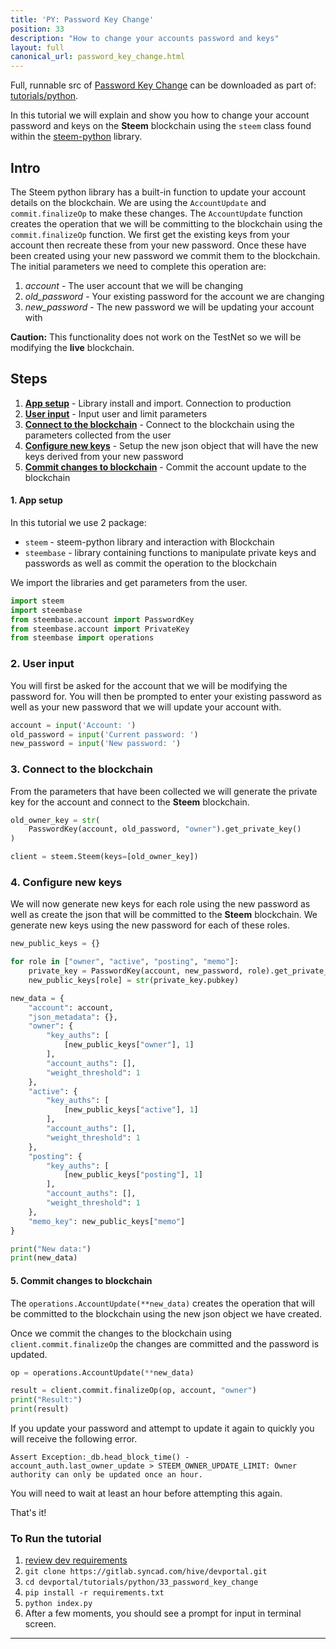 ```yaml
---
title: 'PY: Password Key Change'
position: 33
description: "How to change your accounts password and keys"
layout: full
canonical_url: password_key_change.html
---              
```

<span class="fa-pull-left top-of-tutorial-repo-link"><span class="first-word">Full</span>, runnable src of [Password Key Change](https://gitlab.syncad.com/hive/devportal/-/tree/master/tutorials/python/tutorials/33_password_key_change) can be downloaded as part of: [tutorials/python](https://gitlab.syncad.com/hive/devportal/-/tree/master/tutorials/python).</span>
<br>



In this tutorial we will explain and show you how to change your account password and keys on the **Steem** blockchain using the `steem` class found within the [steem-python](https://github.com/steemit/steem-python) library.

## Intro

The Steem python library has a built-in function to update your account details on the blockchain. We are using the `AccountUpdate` and `commit.finalizeOp` to make these changes. The `AccountUpdate` function creates the operation that we will be committing to the blockchain using the `commit.finalizeOp` function. We first get the existing keys from your account then recreate these from your new password. Once these have been created using your new password we commit them to the blockchain. The initial parameters we need to complete this operation are:

1.  _account_ - The user account that we will be changing
1.  _old_password_ - Your existing password for the account we are changing
1.  _new_password_ - The new password we will be updating your account with

**Caution:**
This functionality does not work on the TestNet so we will be modifying the **live** blockchain.

## Steps

1.  [**App setup**](#setup) - Library install and import. Connection to production
1.  [**User input**](#input) - Input user and limit parameters
1.  [**Connect to the blockchain**](#connection) - Connect to the blockchain using the parameters collected from the user
1.  [**Configure new keys**](#configure) - Setup the new json object that will have the new keys derived from your new password
1.  [**Commit changes to blockchain**](#commit) - Commit the account update to the blockchain

#### 1. App setup <a name="setup"></a>

In this tutorial we use 2 package:

- `steem` - steem-python library and interaction with Blockchain
- `steembase` - library containing functions to manipulate private keys and passwords as well as commit the operation to the blockchain

We import the libraries and get parameters from the user.

```python
import steem
import steembase
from steembase.account import PasswordKey
from steembase.account import PrivateKey
from steembase import operations
```

### 2. User input<a name="input"></a>

You will first be asked for the account that we will be modifying the password for. You will then be prompted to enter your existing password as well as your new password that we will update your account with.

```python
account = input('Account: ')
old_password = input('Current password: ')
new_password = input('New password: ')
```

### 3. Connect to the blockchain<a name="connection"></a>

From the parameters that have been collected we will generate the private key for the account and connect to the **Steem** blockchain. 

```python
old_owner_key = str(
    PasswordKey(account, old_password, "owner").get_private_key()
)

client = steem.Steem(keys=[old_owner_key])
```

### 4. Configure new keys<a name="configure"></a>

We will now generate new keys for each role using the new password as well as create the json that will be committed to the **Steem** blockchain. We generate new keys using the new password for each of these roles.

```python
new_public_keys = {}

for role in ["owner", "active", "posting", "memo"]:
    private_key = PasswordKey(account, new_password, role).get_private_key()
    new_public_keys[role] = str(private_key.pubkey)

new_data = {
    "account": account,
    "json_metadata": {},
    "owner": {
        "key_auths": [
            [new_public_keys["owner"], 1]
        ],
        "account_auths": [],
        "weight_threshold": 1
    },
    "active": {
        "key_auths": [
            [new_public_keys["active"], 1]
        ],
        "account_auths": [],
        "weight_threshold": 1
    },
    "posting": {
        "key_auths": [
            [new_public_keys["posting"], 1]
        ],
        "account_auths": [],
        "weight_threshold": 1
    },
    "memo_key": new_public_keys["memo"]
}

print("New data:")
print(new_data)
```

#### 5. Commit changes to blockchain <a name="commit"></a>

The `operations.AccountUpdate(**new_data)` creates the operation that will be committed to the blockchain using the new json object we have created.

Once we commit the changes to the blockchain using `client.commit.finalizeOp` the changes are committed and the password is updated.

```python
op = operations.AccountUpdate(**new_data)

result = client.commit.finalizeOp(op, account, "owner")
print("Result:")
print(result)
```

If you update your password and attempt to update it again to quickly you will receive the following error.

```
Assert Exception:_db.head_block_time() - account_auth.last_owner_update > STEEM_OWNER_UPDATE_LIMIT: Owner authority can only be updated once an hour.
```

You will need to wait at least an hour before attempting this again.

That's it!

### To Run the tutorial

1.  [review dev requirements](getting_started)
1.  `git clone https://gitlab.syncad.com/hive/devportal.git`
1.  `cd devportal/tutorials/python/33_password_key_change`
1.  `pip install -r requirements.txt`
1.  `python index.py`
1.  After a few moments, you should see a prompt for input in terminal screen.


---
